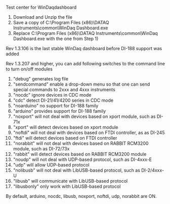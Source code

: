 Test center for WinDaqdashboard

1. Download and Unzip the file
2. Save a copy of C:\Program Files (x86)\DATAQ Instruments\common\WinDaq Dashboard.exe
3. Replace C:\Program Files (x86)\DATAQ Instruments\common\WinDaq Dashboard.exe with the one from Step 1)

Rev 1.3.106 is the last stable WinDaq dashboard before DI-188 support was added

Rev 1.3.207 and higher, you can add following switches to the command line to turn on/off modules

1. "debug" generates log file
2. "sendcommand" enable a drop-down menu so that one can send special commands to 2xxx and 4xxx instruments
3. "nocdc" ignore devices in CDC mode
4. "cdc" detect DI-21/41/4200 series in CDC mode 
5. "noarduino" no support for DI-188 family
6. "arduino" provides support for DI-188 family
7. "noxport" will not deal with devices based on xport module, such as DI-71x
8. "xport" will detect devices based on xport module
9. "noftdi" will not deal with devices based on FTDI controller, as as DI-245
10. "ftdi" will detect devices based on FTDI controller
11. "norabbit" will not deal with devices based on RABBIT RCM3200 module, such as DI-72/73x
12. "rabbit" will detect devices based on RABBIT RCM3200 module
13. "noudp" will not deal with UDP-based protocol, such as DI-4xxx-E
14. "udp" will allow UDP-based protocol
15. "nolibusb" will not deal with LibUSB-based protocol, such as DI-2/4xxx-U
16. "libusb" will communicate with LibUSB-based protocol
17. "libusbonly" only work with LibUSB-based protocol 

By default, arduino, nocdc, libusb, noxport, noftdi, udp, norabbit are ON.
